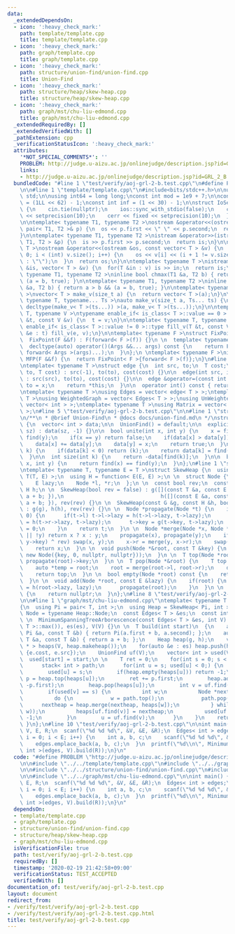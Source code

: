 ```yaml
---
data:
  _extendedDependsOn:
  - icon: ':heavy_check_mark:'
    path: template/template.cpp
    title: template/template.cpp
  - icon: ':heavy_check_mark:'
    path: graph/template.cpp
    title: graph/template.cpp
  - icon: ':heavy_check_mark:'
    path: structure/union-find/union-find.cpp
    title: Union-Find
  - icon: ':heavy_check_mark:'
    path: structure/heap/skew-heap.cpp
    title: structure/heap/skew-heap.cpp
  - icon: ':heavy_check_mark:'
    path: graph/mst/chu-liu-edmond.cpp
    title: graph/mst/chu-liu-edmond.cpp
  _extendedRequiredBy: []
  _extendedVerifiedWith: []
  _pathExtension: cpp
  _verificationStatusIcon: ':heavy_check_mark:'
  attributes:
    '*NOT_SPECIAL_COMMENTS*': ''
    PROBLEM: http://judge.u-aizu.ac.jp/onlinejudge/description.jsp?id=GRL_2_B
    links:
    - http://judge.u-aizu.ac.jp/onlinejudge/description.jsp?id=GRL_2_B
  bundledCode: "#line 1 \"test/verify/aoj-grl-2-b.test.cpp\"\n#define PROBLEM \"http://judge.u-aizu.ac.jp/onlinejudge/description.jsp?id=GRL_2_B\"\
    \n\n#line 1 \"template/template.cpp\"\n#include<bits/stdc++.h>\n\nusing namespace\
    \ std;\n\nusing int64 = long long;\nconst int mod = 1e9 + 7;\n\nconst int64 infll\
    \ = (1LL << 62) - 1;\nconst int inf = (1 << 30) - 1;\n\nstruct IoSetup {\n  IoSetup()\
    \ {\n    cin.tie(nullptr);\n    ios::sync_with_stdio(false);\n    cout << fixed\
    \ << setprecision(10);\n    cerr << fixed << setprecision(10);\n  }\n} iosetup;\n\
    \n\ntemplate< typename T1, typename T2 >\nostream &operator<<(ostream &os, const\
    \ pair< T1, T2 >& p) {\n  os << p.first << \" \" << p.second;\n  return os;\n\
    }\n\ntemplate< typename T1, typename T2 >\nistream &operator>>(istream &is, pair<\
    \ T1, T2 > &p) {\n  is >> p.first >> p.second;\n  return is;\n}\n\ntemplate< typename\
    \ T >\nostream &operator<<(ostream &os, const vector< T > &v) {\n  for(int i =\
    \ 0; i < (int) v.size(); i++) {\n    os << v[i] << (i + 1 != v.size() ? \" \"\
    \ : \"\");\n  }\n  return os;\n}\n\ntemplate< typename T >\nistream &operator>>(istream\
    \ &is, vector< T > &v) {\n  for(T &in : v) is >> in;\n  return is;\n}\n\ntemplate<\
    \ typename T1, typename T2 >\ninline bool chmax(T1 &a, T2 b) { return a < b &&\
    \ (a = b, true); }\n\ntemplate< typename T1, typename T2 >\ninline bool chmin(T1\
    \ &a, T2 b) { return a > b && (a = b, true); }\n\ntemplate< typename T = int64\
    \ >\nvector< T > make_v(size_t a) {\n  return vector< T >(a);\n}\n\ntemplate<\
    \ typename T, typename... Ts >\nauto make_v(size_t a, Ts... ts) {\n  return vector<\
    \ decltype(make_v< T >(ts...)) >(a, make_v< T >(ts...));\n}\n\ntemplate< typename\
    \ T, typename V >\ntypename enable_if< is_class< T >::value == 0 >::type fill_v(T\
    \ &t, const V &v) {\n  t = v;\n}\n\ntemplate< typename T, typename V >\ntypename\
    \ enable_if< is_class< T >::value != 0 >::type fill_v(T &t, const V &v) {\n  for(auto\
    \ &e : t) fill_v(e, v);\n}\n\ntemplate< typename F >\nstruct FixPoint : F {\n\
    \  FixPoint(F &&f) : F(forward< F >(f)) {}\n \n  template< typename... Args >\n\
    \  decltype(auto) operator()(Args &&... args) const {\n    return F::operator()(*this,\
    \ forward< Args >(args)...);\n  }\n};\n \ntemplate< typename F >\ninline decltype(auto)\
    \ MFP(F &&f) {\n  return FixPoint< F >{forward< F >(f)};\n}\n#line 1 \"graph/template.cpp\"\
    \ntemplate< typename T >\nstruct edge {\n  int src, to;\n  T cost;\n\n  edge(int\
    \ to, T cost) : src(-1), to(to), cost(cost) {}\n\n  edge(int src, int to, T cost)\
    \ : src(src), to(to), cost(cost) {}\n\n  edge &operator=(const int &x) {\n   \
    \ to = x;\n    return *this;\n  }\n\n  operator int() const { return to; }\n};\n\
    \ntemplate< typename T >\nusing Edges = vector< edge< T > >;\ntemplate< typename\
    \ T >\nusing WeightedGraph = vector< Edges< T > >;\nusing UnWeightedGraph = vector<\
    \ vector< int > >;\ntemplate< typename T >\nusing Matrix = vector< vector< T >\
    \ >;\n#line 5 \"test/verify/aoj-grl-2-b.test.cpp\"\n\n#line 1 \"structure/union-find/union-find.cpp\"\
    \n/**\n * @brief Union-Find\n * @docs docs/union-find.md\n */\nstruct UnionFind\
    \ {\n  vector< int > data;\n\n  UnionFind() = default;\n\n  explicit UnionFind(size_t\
    \ sz) : data(sz, -1) {}\n\n  bool unite(int x, int y) {\n    x = find(x), y =\
    \ find(y);\n    if(x == y) return false;\n    if(data[x] > data[y]) swap(x, y);\n\
    \    data[x] += data[y];\n    data[y] = x;\n    return true;\n  }\n\n  int find(int\
    \ k) {\n    if(data[k] < 0) return (k);\n    return data[k] = find(data[k]);\n\
    \  }\n\n  int size(int k) {\n    return -data[find(k)];\n  }\n\n  bool same(int\
    \ x, int y) {\n    return find(x) == find(y);\n  }\n};\n#line 1 \"structure/heap/skew-heap.cpp\"\
    \ntemplate< typename T, typename E = T >\nstruct SkewHeap {\n  using G = function<\
    \ T(T, E) >;\n  using H = function< E(E, E) >;\n \n  struct Node {\n    T key;\n\
    \    E lazy;\n    Node *l, *r;\n  };\n \n  const bool rev;\n  const G g;\n  const\
    \ H h;\n \n  SkewHeap(bool rev = false) : g([](const T &a, const E &b) { return\
    \ a + b; }),\n                               h([](const E &a, const E &b) { return\
    \ a + b; }), rev(rev) {}\n \n  SkewHeap(const G &g, const H &h, bool rev = false)\
    \ : g(g), h(h), rev(rev) {}\n \n  Node *propagate(Node *t) {\n    if(t->lazy !=\
    \ 0) {\n      if(t->l) t->l->lazy = h(t->l->lazy, t->lazy);\n      if(t->r) t->r->lazy\
    \ = h(t->r->lazy, t->lazy);\n      t->key = g(t->key, t->lazy);\n      t->lazy\
    \ = 0;\n    }\n    return t;\n  }\n \n  Node *merge(Node *x, Node *y) {\n    if(!x\
    \ || !y) return x ? x : y;\n    propagate(x), propagate(y);\n    if((x->key >\
    \ y->key) ^ rev) swap(x, y);\n    x->r = merge(y, x->r);\n    swap(x->l, x->r);\n\
    \    return x;\n  }\n \n  void push(Node *&root, const T &key) {\n    root = merge(root,\
    \ new Node({key, 0, nullptr, nullptr}));\n  }\n \n  T top(Node *root) {\n    return\
    \ propagate(root)->key;\n  }\n \n  T pop(Node *&root) {\n    T top = propagate(root)->key;\n\
    \    auto *temp = root;\n    root = merge(root->l, root->r);\n    delete temp;\n\
    \    return top;\n  }\n \n  bool empty(Node *root) const {\n    return !root;\n\
    \  }\n \n  void add(Node *root, const E &lazy) {\n    if(root) {\n      root->lazy\
    \ = h(root->lazy, lazy);\n      propagate(root);\n    }\n  }\n \n  Node *makeheap()\
    \ {\n    return nullptr;\n  }\n};\n#line 8 \"test/verify/aoj-grl-2-b.test.cpp\"\
    \n\n#line 1 \"graph/mst/chu-liu-edmond.cpp\"\ntemplate< typename T >\nstruct MinimumSpanningTreeArborescence\n\
    {\n  using Pi = pair< T, int >;\n  using Heap = SkewHeap< Pi, int >;\n  using\
    \ Node = typename Heap::Node;\n  const Edges< T > &es;\n  const int V;\n  T INF;\n\
    \ \n  MinimumSpanningTreeArborescence(const Edges< T > &es, int V) :\n      INF(numeric_limits<\
    \ T >::max()), es(es), V(V) {}\n \n  T build(int start)\n  {\n    auto g = [](const\
    \ Pi &a, const T &b) { return Pi(a.first + b, a.second); };\n    auto h = [](const\
    \ T &a, const T &b) { return a + b; };\n    Heap heap(g, h);\n    vector< Node\
    \ * > heaps(V, heap.makeheap());\n    for(auto &e : es) heap.push(heaps[e.to],\
    \ {e.cost, e.src});\n    UnionFind uf(V);\n    vector< int > used(V, -1);\n  \
    \  used[start] = start;\n \n    T ret = 0;\n    for(int s = 0; s < V; s++) {\n\
    \      stack< int > path;\n      for(int u = s; used[u] < 0;) {\n        path.push(u);\n\
    \        used[u] = s;\n        if(heap.empty(heaps[u])) return -1;\n        auto\
    \ p = heap.top(heaps[u]);\n        ret += p.first;\n        heap.add(heaps[u],\
    \ -p.first);\n        heap.pop(heaps[u]);\n        int v = uf.find(p.second);\n\
    \        if(used[v] == s) {\n          int w;\n          Node *nextheap = heap.makeheap();\n\
    \          do {\n            w = path.top();\n            path.pop();\n      \
    \      nextheap = heap.merge(nextheap, heaps[w]);\n          } while(uf.unite(v,\
    \ w));\n          heaps[uf.find(v)] = nextheap;\n          used[uf.find(v)] =\
    \ -1;\n        }\n        u = uf.find(v);\n      }\n    }\n    return ret;\n \
    \ }\n};\n#line 10 \"test/verify/aoj-grl-2-b.test.cpp\"\n\nint main() {\n  int\
    \ V, E, R;\n  scanf(\"%d %d %d\", &V, &E, &R);\n  Edges< int > edges;\n  for(int\
    \ i = 0; i < E; i++) {\n    int a, b, c;\n    scanf(\"%d %d %d\", &a, &b, &c);\n\
    \    edges.emplace_back(a, b, c);\n  }\n  printf(\"%d\\n\", MinimumSpanningTreeArborescence<\
    \ int >(edges, V).build(R));\n}\n"
  code: "#define PROBLEM \"http://judge.u-aizu.ac.jp/onlinejudge/description.jsp?id=GRL_2_B\"\
    \n\n#include \"../../template/template.cpp\"\n#include \"../../graph/template.cpp\"\
    \n\n#include \"../../structure/union-find/union-find.cpp\"\n#include \"../../structure/heap/skew-heap.cpp\"\
    \n\n#include \"../../graph/mst/chu-liu-edmond.cpp\"\n\nint main() {\n  int V,\
    \ E, R;\n  scanf(\"%d %d %d\", &V, &E, &R);\n  Edges< int > edges;\n  for(int\
    \ i = 0; i < E; i++) {\n    int a, b, c;\n    scanf(\"%d %d %d\", &a, &b, &c);\n\
    \    edges.emplace_back(a, b, c);\n  }\n  printf(\"%d\\n\", MinimumSpanningTreeArborescence<\
    \ int >(edges, V).build(R));\n}\n"
  dependsOn:
  - template/template.cpp
  - graph/template.cpp
  - structure/union-find/union-find.cpp
  - structure/heap/skew-heap.cpp
  - graph/mst/chu-liu-edmond.cpp
  isVerificationFile: true
  path: test/verify/aoj-grl-2-b.test.cpp
  requiredBy: []
  timestamp: '2020-02-19 21:42:58+09:00'
  verificationStatus: TEST_ACCEPTED
  verifiedWith: []
documentation_of: test/verify/aoj-grl-2-b.test.cpp
layout: document
redirect_from:
- /verify/test/verify/aoj-grl-2-b.test.cpp
- /verify/test/verify/aoj-grl-2-b.test.cpp.html
title: test/verify/aoj-grl-2-b.test.cpp
---
```

